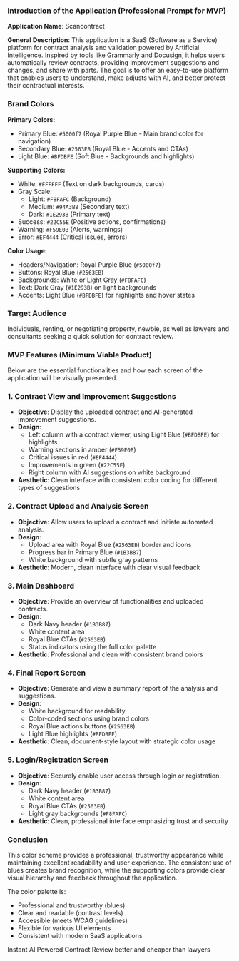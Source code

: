 ### Introduction of the Application (Professional Prompt for MVP)

**Application Name**: Scancontract

**General Description**: This application is a SaaS (Software as a Service) platform for contract analysis and validation powered by Artificial Intelligence. Inspired by tools like Grammarly and Docusign, it helps users automatically review contracts, providing improvement suggestions and changes, and share with parts. The goal is to offer an easy-to-use platform that enables users to understand, make adjusts with AI, and better protect their contractual interests.

### Brand Colors

**Primary Colors:**
- Primary Blue: `#5000f7` (Royal Purple Blue - Main brand color for navigation)
- Secondary Blue: `#2563EB` (Royal Blue - Accents and CTAs)
- Light Blue: `#BFDBFE` (Soft Blue - Backgrounds and highlights)

**Supporting Colors:**
- White: `#FFFFFF` (Text on dark backgrounds, cards)
- Gray Scale: 
  - Light: `#F8FAFC` (Background)
  - Medium: `#94A3B8` (Secondary text)
  - Dark: `#1E293B` (Primary text)
- Success: `#22C55E` (Positive actions, confirmations)
- Warning: `#F59E0B` (Alerts, warnings)
- Error: `#EF4444` (Critical issues, errors)

**Color Usage:**
- Headers/Navigation: Royal Purple Blue (`#5000f7`)
- Buttons: Royal Blue (`#2563EB`)
- Backgrounds: White or Light Gray (`#F8FAFC`)
- Text: Dark Gray (`#1E293B`) on light backgrounds
- Accents: Light Blue (`#BFDBFE`) for highlights and hover states

### Target Audience
Individuals, renting, or negotiating property, newbie, as well as lawyers and consultants seeking a quick solution for contract review.

### MVP Features (Minimum Viable Product)

Below are the essential functionalities and how each screen of the application will be visually presented.

### 1. **Contract View and Improvement Suggestions**
   - **Objective**: Display the uploaded contract and AI-generated improvement suggestions.
   - **Design**: 
     - Left column with a contract viewer, using Light Blue (`#BFDBFE`) for highlights
     - Warning sections in amber (`#F59E0B`)
     - Critical issues in red (`#EF4444`)
     - Improvements in green (`#22C55E`)
     - Right column with AI suggestions on white background
   - **Aesthetic**: Clean interface with consistent color coding for different types of suggestions

### 2. **Contract Upload and Analysis Screen**
   - **Objective**: Allow users to upload a contract and initiate automated analysis.
   - **Design**: 
     - Upload area with Royal Blue (`#2563EB`) border and icons
     - Progress bar in Primary Blue (`#1B3B87`)
     - White background with subtle gray patterns
   - **Aesthetic**: Modern, clean interface with clear visual feedback

### 3. **Main Dashboard**
   - **Objective**: Provide an overview of functionalities and uploaded contracts.
   - **Design**: 
     - Dark Navy header (`#1B3B87`)
     - White content area
     - Royal Blue CTAs (`#2563EB`)
     - Status indicators using the full color palette
   - **Aesthetic**: Professional and clean with consistent brand colors

### 4. **Final Report Screen**
   - **Objective**: Generate and view a summary report of the analysis and suggestions.
   - **Design**: 
     - White background for readability
     - Color-coded sections using brand colors
     - Royal Blue actions buttons (`#2563EB`)
     - Light Blue highlights (`#BFDBFE`)
   - **Aesthetic**: Clean, document-style layout with strategic color usage

### 5. **Login/Registration Screen**
   - **Objective**: Securely enable user access through login or registration.
   - **Design**: 
     - Dark Navy header (`#1B3B87`)
     - White content area
     - Royal Blue CTAs (`#2563EB`)
     - Light gray backgrounds (`#F8FAFC`)
   - **Aesthetic**: Clean, professional interface emphasizing trust and security

### Conclusion

This color scheme provides a professional, trustworthy appearance while maintaining excellent readability and user experience. The consistent use of blues creates brand recognition, while the supporting colors provide clear visual hierarchy and feedback throughout the application.

The color palette is:
- Professional and trustworthy (blues)
- Clear and readable (contrast levels)
- Accessible (meets WCAG guidelines)
- Flexible for various UI elements
- Consistent with modern SaaS applications




Instant AI Powered Contract Review
better and cheaper than lawyers